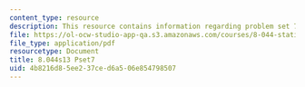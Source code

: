 ```yaml
---
content_type: resource
description: This resource contains information regarding problem set 7.
file: https://ol-ocw-studio-app-qa.s3.amazonaws.com/courses/8-044-statistical-physics-i-spring-2013/4b8216d85ee237ced6a506e854798507_MIT8_044S13_ps7.pdf
file_type: application/pdf
resourcetype: Document
title: 8.044s13 Pset7
uid: 4b8216d8-5ee2-37ce-d6a5-06e854798507
---
```

